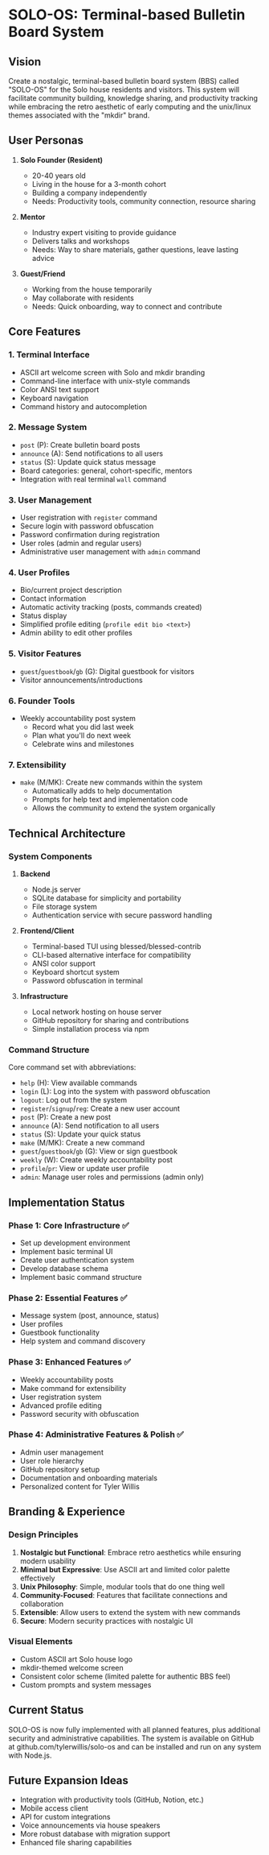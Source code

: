 # SOLO-OS: Terminal-based Bulletin Board System

## Vision
Create a nostalgic, terminal-based bulletin board system (BBS) called "SOLO-OS" for the Solo house residents and visitors. This system will facilitate community building, knowledge sharing, and productivity tracking while embracing the retro aesthetic of early computing and the unix/linux themes associated with the "mkdir" brand.

## User Personas

1. **Solo Founder (Resident)**
   - 20-40 years old
   - Living in the house for a 3-month cohort
   - Building a company independently
   - Needs: Productivity tools, community connection, resource sharing

2. **Mentor**
   - Industry expert visiting to provide guidance
   - Delivers talks and workshops
   - Needs: Way to share materials, gather questions, leave lasting advice

3. **Guest/Friend**
   - Working from the house temporarily
   - May collaborate with residents
   - Needs: Quick onboarding, way to connect and contribute

## Core Features

### 1. Terminal Interface
- ASCII art welcome screen with Solo and mkdir branding
- Command-line interface with unix-style commands
- Color ANSI text support
- Keyboard navigation
- Command history and autocompletion

### 2. Message System
- `post` (P): Create bulletin board posts
- `announce` (A): Send notifications to all users
- `status` (S): Update quick status message
- Board categories: general, cohort-specific, mentors
- Integration with real terminal `wall` command

### 3. User Management
- User registration with `register` command
- Secure login with password obfuscation
- Password confirmation during registration
- User roles (admin and regular users)
- Administrative user management with `admin` command

### 4. User Profiles
- Bio/current project description
- Contact information
- Automatic activity tracking (posts, commands created)
- Status display
- Simplified profile editing (`profile edit bio <text>`)
- Admin ability to edit other profiles

### 5. Visitor Features
- `guest`/`guestbook`/`gb` (G): Digital guestbook for visitors
- Visitor announcements/introductions

### 6. Founder Tools
- Weekly accountability post system
  - Record what you did last week
  - Plan what you'll do next week
  - Celebrate wins and milestones

### 7. Extensibility
- `make` (M/MK): Create new commands within the system
  - Automatically adds to help documentation
  - Prompts for help text and implementation code
  - Allows the community to extend the system organically

## Technical Architecture

### System Components
1. **Backend**
   - Node.js server
   - SQLite database for simplicity and portability
   - File storage system
   - Authentication service with secure password handling

2. **Frontend/Client**
   - Terminal-based TUI using blessed/blessed-contrib
   - CLI-based alternative interface for compatibility
   - ANSI color support
   - Keyboard shortcut system
   - Password obfuscation in terminal

3. **Infrastructure**
   - Local network hosting on house server
   - GitHub repository for sharing and contributions
   - Simple installation process via npm

### Command Structure
Core command set with abbreviations:

- `help` (H): View available commands
- `login` (L): Log into the system with password obfuscation
- `logout`: Log out from the system
- `register`/`signup`/`reg`: Create a new user account
- `post` (P): Create a new post
- `announce` (A): Send notification to all users
- `status` (S): Update your quick status
- `make` (M/MK): Create a new command
- `guest`/`guestbook`/`gb` (G): View or sign guestbook
- `weekly` (W): Create weekly accountability post
- `profile`/`pr`: View or update user profile
- `admin`: Manage user roles and permissions (admin only)

## Implementation Status

### Phase 1: Core Infrastructure ✅
- Set up development environment
- Implement basic terminal UI
- Create user authentication system
- Develop database schema
- Implement basic command structure

### Phase 2: Essential Features ✅
- Message system (post, announce, status)
- User profiles
- Guestbook functionality
- Help system and command discovery

### Phase 3: Enhanced Features ✅
- Weekly accountability posts
- Make command for extensibility
- User registration system
- Advanced profile editing
- Password security with obfuscation

### Phase 4: Administrative Features & Polish ✅
- Admin user management
- User role hierarchy
- GitHub repository setup
- Documentation and onboarding materials
- Personalized content for Tyler Willis

## Branding & Experience

### Design Principles
1. **Nostalgic but Functional**: Embrace retro aesthetics while ensuring modern usability
2. **Minimal but Expressive**: Use ASCII art and limited color palette effectively
3. **Unix Philosophy**: Simple, modular tools that do one thing well
4. **Community-Focused**: Features that facilitate connections and collaboration
5. **Extensible**: Allow users to extend the system with new commands
6. **Secure**: Modern security practices with nostalgic UI

### Visual Elements
- Custom ASCII art Solo house logo
- mkdir-themed welcome screen
- Consistent color scheme (limited palette for authentic BBS feel)
- Custom prompts and system messages

## Current Status
SOLO-OS is now fully implemented with all planned features, plus additional security and administrative capabilities. The system is available on GitHub at github.com/tylerwillis/solo-os and can be installed and run on any system with Node.js.

## Future Expansion Ideas
- Integration with productivity tools (GitHub, Notion, etc.)
- Mobile access client
- API for custom integrations
- Voice announcements via house speakers
- More robust database with migration support
- Enhanced file sharing capabilities